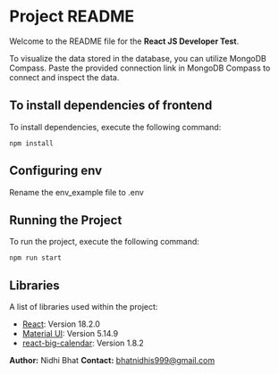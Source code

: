 # Project README

Welcome to the README file for the **React JS Developer Test**.


To visualize the data stored in the database, you can utilize MongoDB Compass. Paste the provided connection link in MongoDB Compass to connect and inspect the data.


## To install dependencies of frontend
To install dependencies, execute the following command:
```plaintext
npm install
```
## Configuring env
Rename the env_example file to .env

## Running the Project
To run the project, execute the following command:
```plaintext
npm run start
```
## Libraries
A list of libraries used within the project:
* [React](https://react.dev/): Version 18.2.0
* [Material UI](https://mui.com/): Version 5.14.9
* [react-big-calendar](https://www.npmjs.com/package/react-big-calendar): Version 1.8.2

**Author:** Nidhi Bhat
**Contact:** bhatnidhis999@gmail.com